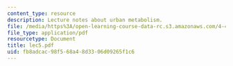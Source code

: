 ```yaml
---
content_type: resource
description: Lecture notes about urban metabolism.
file: /media/https%3A/open-learning-course-data-rc.s3.amazonaws.com/4-406-ecologies-of-construction-spring-2007/fb8adcac98f568a48d3306d09265f1c6_lec5.pdf
file_type: application/pdf
resourcetype: Document
title: lec5.pdf
uid: fb8adcac-98f5-68a4-8d33-06d09265f1c6
---
```

